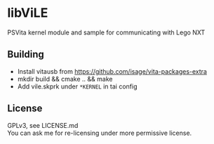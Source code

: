 # libViLE

PSVita kernel module and sample for communicating with Lego NXT

## Building

* Install vitausb from https://github.com/isage/vita-packages-extra
* mkdir build && cmake .. && make
* Add vile.skprk under `*KERNEL` in tai config

## License

GPLv3, see LICENSE.md  
You can ask me for re-licensing under more permissive license.
